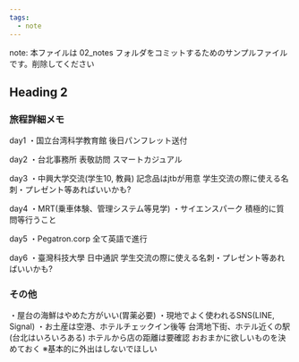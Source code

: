 ```yaml
---
tags:
  - note
---
```

note: 本ファイルは 02_notes フォルダをコミットするためのサンプルファイルです。削除してください

## Heading 2

### 旅程詳細メモ
day1
・国立台湾科学教育館
	後日パンフレット送付

day2
・台北事務所 表敬訪問
	スマートカジュアル

day3
・中興大学交流(学生10, 教員)
	記念品はjtbが用意
	学生交流の際に使える名刺・プレゼント等あればいいかも?

day4
・MRT(乗車体験、管理システム等見学)
・サイエンスパーク
	積極的に質問等行うこと

day5
・Pegatron.corp
	全て英語で進行

day6
・臺灣科技大學
	日中通訳
	学生交流の際に使える名刺・プレゼント等あればいいかも?

### その他
・屋台の海鮮はやめた方がいい(胃薬必要)
・現地でよく使われるSNS(LINE, Signal)
・お土産は空港、ホテルチェックイン後等
	台湾地下街、ホテル近くの駅(台北はいろいろある)
	ホテルから店の距離は要確認
	おおまかに欲しいものを決めておく
	※基本的に外出はしないでほしい
